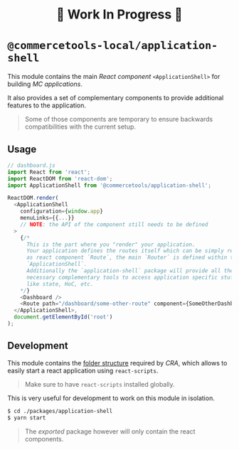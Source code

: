 <h1><p align="center">🚧 Work In Progress 🚧</p></h1>

# `@commercetools-local/application-shell`

This module contains the main _React component_ `<ApplicationShell>` for building _MC applications_.

It also provides a set of complementary components to provide additional features to the application.

> Some of those components are temporary to ensure backwards compatibilities with the current setup.

## Usage

```js
// dashboard.js
import React from 'react';
import ReactDOM from 'react-dom';
import ApplicationShell from '@commercetools/application-shell';

ReactDOM.render(
  <ApplicationShell
    configuration={window.app}
    menuLinks={{...}}
    // NOTE: the API of the component still needs to be defined
  >
    {/*
      This is the part where you "render" your application.
      Your application defines the routes itself which can be simply rendered
      as react component `Route`, the main `Router` is defined within the
      `ApplicationShell`.
      Additionally the `application-shell` package will provide all the
      necessary complementary tools to access application specific stuff
      like state, HoC, etc.
    */}
    <Dashboard />
    <Route path="/dashboard/some-other-route" component={SomeOtherDashboardView} />
  </ApplicationShell>,
  document.getElementById('root')
);
```

## Development

This module contains the [folder structure](https://github.com/facebookincubator/create-react-app/blob/master/packages/react-scripts/template/README.md#folder-structure) required by _CRA_, which allows to easily start a react application using `react-scripts`.

> Make sure to have `react-scripts` installed globally.

This is very useful for development to work on this module in isolation.

```bash
$ cd ./packages/application-shell
$ yarn start
```

> The _exported_ package however will only contain the react components.
